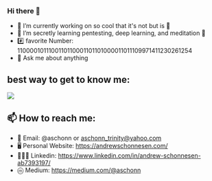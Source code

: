 ### Hi there 👋

- 🔭 I’m currently working on so cool that it's not but is 🤔
- 🌱 I’m secretly learning pentesting, deep learning, and meditation 🤫 
- #️⃣ favorite Number: 1100001011100110110001101101000011011109971411230261254
- 💬 Ask me about anything

## best way to get to know me: 

  <img src="https://media.giphy.com/media/VUgs2T6uHERXO/giphy.gif">

## 📫 How to reach me: 

- 📧 Email: @aschonn or aschonn_trinity@yahoo.com 
- 🖥️ Personal Website: https://andrewschonnesen.com/
- 👨🏻‍💻 Linkedin: https://www.linkedin.com/in/andrew-schonnesen-ab7393197/
- ⓜ Medium: https://medium.com/@aschonn
